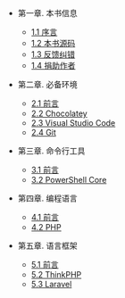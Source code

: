 * 第一章. 本书信息

    - [1.1 序言](1.1序言.md)
    - [1.2 本书源码](1.2本书源码.md)
    - [1.3 反馈纠错](1.3反馈纠错.md)
    - [1.4 捐助作者](1.4捐助作者.md)


* 第二章. 必备环境

    - [2.1 前言](2.1前言.md)
    - [2.2 Chocolatey](2.2Chocolatey.md)
    - [2.3 Visual Studio Code](2.3Visual-Studio-Code.md)
    - [2.4 Git](2.4Git.md)

* 第三章. 命令行工具

    - [3.1 前言](3.1前言.md)
    - [3.2 PowerShell Core](3.2PowerShell-Core.md) 

* 第四章. 编程语言

    - [4.1 前言](4.1前言.md)
    - [4.2 PHP](4.2PHP.md)

* 第五章. 语言框架

    - [5.1 前言](5.1前言.md)
    - [5.2 ThinkPHP](5.2ThinkPHP.md)
    - [5.3 Laravel](5.3Laravel.md)